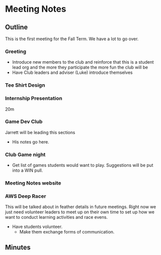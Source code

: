 # Meeting Notes

## Outline

This is the first meeting for the Fall Term. We have a lot to go over. 

### Greeting

- Introduce new members to the club and reinforce that this is a student lead org and the more they participate the more fun the club will be
- Have Club leaders and adviser (Luke) introduce themselves 

### Tee Shirt Design

### Internship Presentation  

20m  

### Game Dev Club

Jarrett will be leading this sections

- His notes go here. 

### Club Game night

- Get list of games students would want to play. Suggestions will be put into a WIN pull. 

### Meeting Notes website

### AWS Deep Racer

This will be talked about in feather details in future meetings. Right now we just need volunteer leaders to meet up on their own time to set up how we want to conduct learning activities and race evens. 

- Have students volunteer.
    - Make them exchange forms of communication. 


## Minutes 

